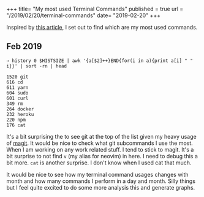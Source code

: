 +++
title= "My most used Terminal Commands"
published = true
url = "/2019/02/20/terminal-commands"
date= "2019-02-20"
+++

Inspired by [this article][wincent-article], I set out to find which are my most used commands.


## Feb 2019


```
→ history 0 $HISTSIZE | awk '{a[$2]++}END{for(i in a){print a[i] " " i}}' | sort -rn | head

1520 git
616 cd
611 yarn
604 sudo
601 curl
349 rm
264 docker
232 heroku
220 npm
176 cat
```

It's a bit surprising the to see git at the top of the list given my heavy usage of [magit][magit]. It
would be nice to check what git subcommands I use the most. When I am working on any work related stuff.
I tend to stick to magit. It's a bit surprise to not find `v` (my alias for neovim) in here. I need to
debug this a bit more. `cat` is another surprise. I don't know when I used cat that much.


It would be nice to see how my terminal command usages changes with month and how many commands I perform
in a day and month. Silly things but I feel quite excited to do some more analysis this and generate graphs.


[wincent-article]: https://wincent.com/blog/frequently-used-terminal-commands
[magit]: https://magit.vc
